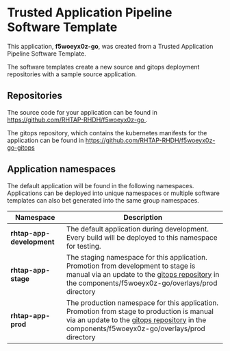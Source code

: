 # Trusted Application Pipeline Software Template

This application, **f5woeyx0z-go**, was created from a Trusted Application Pipeline Software Template.

The software templates create a new source and gitops deployment repositories with a sample source application. 

## Repositories

The source code for your application can be found in [https://github.com/RHTAP-RHDH/f5woeyx0z-go ](https://github.com/RHTAP-RHDH/f5woeyx0z-go ).
 
The gitops repository, which contains the kubernetes manifests for the application can be found in 
[https://github.com/RHTAP-RHDH/f5woeyx0z-go-gitops ](https://github.com/RHTAP-RHDH/f5woeyx0z-go-gitops ) 

## Application namespaces 

The default application will be found in the following namespaces. Applications can be deployed into unique namespaces or multiple software templates can also bet generated into the same group namespaces.  

|  Namespace   |  Description   |  
| -------- | -------- |   
| **rhtap-app-development** | The default application during development. Every build will be deployed to this namespace for testing. | 
| **rhtap-app-stage** | The staging namespace for this application. Promotion from development to stage is manual via an update to the [gitops repository](https://github.com/RHTAP-RHDH/f5woeyx0z-go-gitops ) in the components/f5woeyx0z-go/overlays/prod directory |  
| **rhtap-app-prod** | The production namespace for this application. Promotion from stage to production is manual via an update to the [gitops repository](https://github.com/RHTAP-RHDH/f5woeyx0z-go-gitops ) in the components/f5woeyx0z-go/overlays/prod directory | 